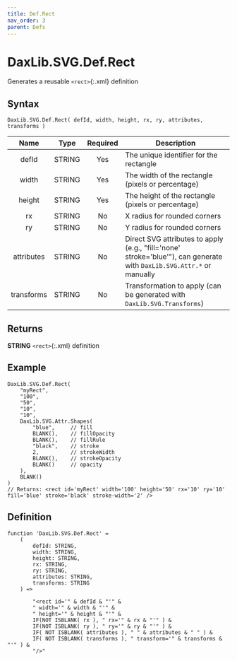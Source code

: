 ```yaml
---
title: Def.Rect
nav_order: 3
parent: Defs
---
```


# DaxLib.SVG.Def.Rect

Generates a reusable `<rect>`{:.xml} definition

## Syntax

```dax
DaxLib.SVG.Def.Rect( defId, width, height, rx, ry, attributes, transforms )
```

| Name       | Type   | Required | Description                                                                |
|:---:|:---:|:---:|---|
| defId      | <span class="type-label string">STRING</span> | Yes      | The unique identifier for the rectangle                                   |
| width      | <span class="type-label string">STRING</span> | Yes      | The width of the rectangle (pixels or percentage)                         |
| height     | <span class="type-label string">STRING</span> | Yes      | The height of the rectangle (pixels or percentage)                        |
| rx         | <span class="type-label string">STRING</span> | No       | X radius for rounded corners                                              |
| ry         | <span class="type-label string">STRING</span> | No       | Y radius for rounded corners                                              |
| attributes | <span class="type-label string">STRING</span> | No       | Direct SVG attributes to apply (e.g., "fill='none' stroke='blue'"), can generate with `DaxLib.SVG.Attr.*` or manually |
| transforms | <span class="type-label string">STRING</span> | No       | Transformation to apply (can be generated with `DaxLib.SVG.Transforms`)    |

## Returns

<span class="type-label string">**STRING**</span> `<rect>`{:.xml} definition

## Example

```dax
DaxLib.SVG.Def.Rect(
    "myRect",
    "100",
    "50",
    "10",
    "10",
    DaxLib.SVG.Attr.Shapes(
        "blue",     // fill
        BLANK(),    // fillOpacity
        BLANK(),    // fillRule
        "black",    // stroke
        2,          // strokeWidth
        BLANK(),    // strokeOpacity
        BLANK()     // opacity
    ),
    BLANK()
)
// Returns: <rect id='myRect' width='100' height='50' rx='10' ry='10' fill='blue' stroke='black' stroke-width='2' />
```

## Definition

```dax
function 'DaxLib.SVG.Def.Rect' = 
    (
        defId: STRING,
        width: STRING,
        height: STRING,
        rx: STRING,
        ry: STRING,
        attributes: STRING,
        transforms: STRING
    ) =>

        "<rect id='" & defId & "'" &
        " width='" & width & "'" &
        " height='" & height & "'" &
        IF(NOT ISBLANK( rx ), " rx='" & rx & "'" ) & 
        IF(NOT ISBLANK( ry ), " ry='" & ry & "'" ) &
        IF( NOT ISBLANK( attributes ), " " & attributes & " " ) &
        IF( NOT ISBLANK( transforms ), " transform='" & transforms & "'" ) &
        "/>"
```